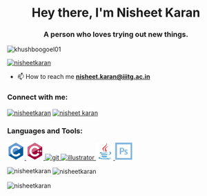 <h1 align="center">Hey there, I'm Nisheet Karan</h1>
<h3 align="center">A person who loves trying out new things.</h3>

<p align="left"> <img src="https://miro.medium.com/max/1400/1*hwR_VDaY0wA5J4aPL6j9Zw.gif" alt="khushboogoel01" /> </p>

<p align="left"> <a href="https://twitter.com/nisheetkaran" target="blank"><img src="https://img.shields.io/twitter/follow/nisheetkaran?logo=twitter&style=for-the-badge" alt="nisheetkaran" /></a> </p>

- 📫 How to reach me **nisheet.karan@iiitg.ac.in**

<h3 align="left">Connect with me:</h3>
<p align="left">
<a href="https://twitter.com/nisheetkaran" target="blank"><img align="center" src="https://raw.githubusercontent.com/rahuldkjain/github-profile-readme-generator/master/src/images/icons/Social/twitter.svg" alt="nisheetkaran" height="30" width="40" /></a>
<a href="https://linkedin.com/in/nisheet karan" target="blank"><img align="center" src="https://raw.githubusercontent.com/rahuldkjain/github-profile-readme-generator/master/src/images/icons/Social/linked-in-alt.svg" alt="nisheet karan" height="30" width="40" /></a>
</p>

<h3 align="left">Languages and Tools:</h3>
<p align="left"> <a href="https://www.cprogramming.com/" target="_blank"> <img src="https://raw.githubusercontent.com/devicons/devicon/master/icons/c/c-original.svg" alt="c" width="40" height="40"/> </a> <a href="https://www.w3schools.com/cpp/" target="_blank"> <img src="https://raw.githubusercontent.com/devicons/devicon/master/icons/cplusplus/cplusplus-original.svg" alt="cplusplus" width="40" height="40"/> </a> <a href="https://git-scm.com/" target="_blank"> <img src="https://www.vectorlogo.zone/logos/git-scm/git-scm-icon.svg" alt="git" width="40" height="40"/> </a> <a href="https://www.adobe.com/in/products/illustrator.html" target="_blank"> <img src="https://www.vectorlogo.zone/logos/adobe_illustrator/adobe_illustrator-icon.svg" alt="illustrator" width="40" height="40"/> </a> <a href="https://www.java.com" target="_blank"> <img src="https://raw.githubusercontent.com/devicons/devicon/master/icons/java/java-original.svg" alt="java" width="40" height="40"/> </a> <a href="https://www.photoshop.com/en" target="_blank"> <img src="https://raw.githubusercontent.com/devicons/devicon/master/icons/photoshop/photoshop-line.svg" alt="photoshop" width="40" height="40"/> </a> </p>

<p><img align="left" src="https://github-readme-stats.vercel.app/api/top-langs?username=nisheetkaran&show_icons=true&locale=en&layout=compact" alt="nisheetkaran" /></p>

<p>&nbsp;<img align="center" src="https://github-readme-stats.vercel.app/api?username=nisheetkaran&show_icons=true&locale=en" alt="nisheetkaran" /></p>

<p><img align="center" src="https://github-readme-streak-stats.herokuapp.com/?user=nisheetkaran&" alt="nisheetkaran" /></p>

